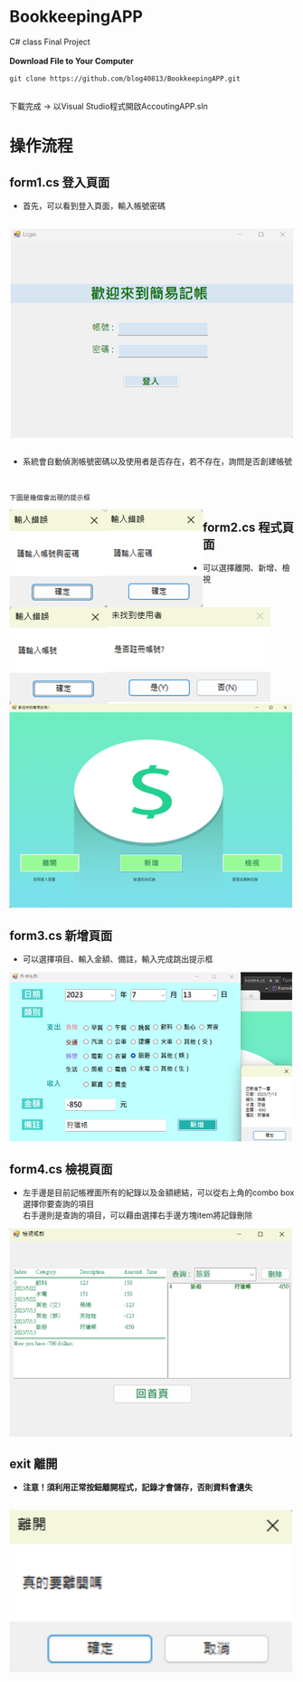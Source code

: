 # BookkeepingAPP
 C# class Final Project
<br>
<br>
**Download File to Your Computer**

```
git clone https://github.com/blog40813/BookkeepingAPP.git
```

<br>
下載完成 → 以Visual Studio程式開啟AccoutingAPP.sln

# 操作流程
## form1.cs 登入頁面
 * 首先，可以看到登入頁面，輸入帳號密碼

 <br>
 <img src = "https://github.com/blog40813/BookkeepingAPP/blob/master/image/login.png" width = 500   alt = "登入頁面" style = "display: block; margin-left: auto; 
  margin-right: auto;" >
 <br> 
 
  * 系統會自動偵測帳號密碼以及使用者是否存在，若不存在，詢問是否創建帳號
 <br>

`
下圖是幾個會出現的提示框
`
  
<img src= "./image/login_error_1.png" align =left>
<img src= "./image/login_error_2.png" align =left>
<img src= https://github.com/blog40813/BookkeepingAPP/blob/master/image/login_error_3.png align =left>
<img src= https://github.com/blog40813/BookkeepingAPP/blob/master/image/register.png align =left>


## form2.cs 程式頁面

* 可以選擇離開、新增、檢視
<br>
<img src= https://github.com/blog40813/BookkeepingAPP/blob/master/image/form2.png width = 500 alt ="程式頁面">

## form3.cs 新增頁面
* 可以選擇項目、輸入金額、備註，輸入完成跳出提示框<br>
<img src= https://github.com/blog40813/BookkeepingAPP/blob/master/image/add2.png width = 500 alt ="新增紀錄頁面">

## form4.cs 檢視頁面
* 左手邊是目前記帳裡面所有的紀錄以及金額總結，可以從右上角的combo box選擇你要查詢的項目<br>右手邊則是查詢的項目，可以藉由選擇右手邊方塊item將記錄刪除<br>
<img src= https://github.com/blog40813/BookkeepingAPP/blob/master/image/check.png width = 500 alt ="檢視頁面">

## exit 離開
* **注意！須利用正常按鈕離開程式，記錄才會儲存，否則資料會遺失**
<br>
<img src= https://github.com/blog40813/BookkeepingAPP/blob/master/image/exit.png width = 500 alt ="離開">
